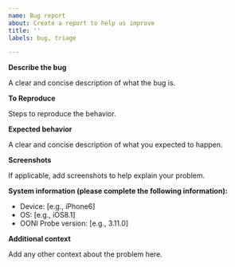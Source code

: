 ```yaml
---
name: Bug report
about: Create a report to help us improve
title: ''
labels: bug, triage

---
```


**Describe the bug**

A clear and concise description of what the bug is.

**To Reproduce**

Steps to reproduce the behavior.

**Expected behavior**

A clear and concise description of what you expected to happen.

**Screenshots**

If applicable, add screenshots to help explain your problem.

**System information (please complete the following information):**

- Device: [e.g., iPhone6]
 - OS: [e.g., iOS8.1]
 - OONI Probe version: [e.g., 3.11.0]

**Additional context**

Add any other context about the problem here.
